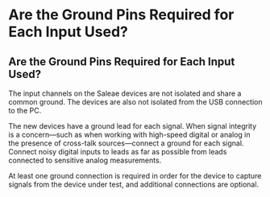 # Are the Ground Pins Required for Each Input Used?

## Are the Ground Pins Required for Each Input Used?

The input channels on the Saleae devices are not isolated and share a common ground. The devices are also not isolated from the USB connection to the PC.

The new devices have a ground lead for each signal. When signal integrity is a concern—such as when working with high-speed digital or analog in the presence of cross-talk sources—connect a ground for each signal. Connect noisy digital inputs to leads as far as possible from leads connected to sensitive analog measurements.

At least one ground connection is required in order for the device to capture signals from the device under test, and additional connections are optional.

